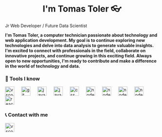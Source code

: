 <h1 align="center">I'm Tomas Toler 👓</h1>

<p><black>Jr Web Developer / Future Data Scientist</black></p>

<!-- imagen introductoria -->

<!-- Breve descripción de mi persona [pasar a linkedin] -->

**I'm Tomas Toler, a computer technician passionate about technology and web application development. My goal is to continue exploring new technologies and delve into data analysis to generate valuable insights. I'm excited to connect with professionals in the field, collaborate on innovative projects, and continue growing in this exciting field. Always open to new opportunities, I'm ready to contribute and make a difference in the world of technology and data.**

<!-- tecnologias que manejo -->

### 🧰 Tools I know

<img align="left" alt="vscode" width="30px" style="padding-right:20px;" src="https://cdn.jsdelivr.net/gh/devicons/devicon@latest/icons/vscode/vscode-original.svg" />
<img align="left" alt="git" width="30px" style="padding-right:20px;" src="https://cdn.jsdelivr.net/gh/devicons/devicon@latest/icons/git/git-original.svg" />
<img align="left" alt="javascript" width="30px" style="padding-right:20px;" src="https://cdn.jsdelivr.net/gh/devicons/devicon@latest/icons/javascript/javascript-original.svg" />
<img align="left" alt="javascript" width="30px" style="padding-right:20px;" src="https://cdn.jsdelivr.net/gh/devicons/devicon@latest/icons/typescript/typescript-original.svg" /> 
<img align="left" alt="css" width="30px" style="padding-right:20px;" src="https://cdn.jsdelivr.net/gh/devicons/devicon@latest/icons/css3/css3-original.svg" />
<img align="left" alt="nodejs" width="30px" style="padding-right:20px;" src="https://cdn.jsdelivr.net/gh/devicons/devicon@latest/icons/nodejs/nodejs-original-wordmark.svg" />
<img align="left" alt="nodejs" width="30px" style="padding-right:20px;" src="https://cdn.jsdelivr.net/gh/devicons/devicon@latest/icons/python/python-original.svg" />
<img align="left" alt="nodejs" width="30px" style="padding-right:20px;" src="https://cdn.jsdelivr.net/gh/devicons/devicon@latest/icons/postgresql/postgresql-original.svg" />
<img align="left" alt="nodejs" width="30px" style="padding-right:20px;" src="https://cdn.jsdelivr.net/gh/devicons/devicon@latest/icons/mysql/mysql-original-wordmark.svg" />
<img alt="react" width="30px" style="padding-right:20px;" src="https://cdn.jsdelivr.net/gh/devicons/devicon@latest/icons/react/react-original.svg" />



<!-- como contactarme -->
### 📞 Contact with me
[<img align="left" alt="vscode" width="30px" style="padding-right:20px;" src="https://cdn.jsdelivr.net/gh/devicons/devicon@latest/icons/linkedin/linkedin-original.svg" />](www.linkedin.com/in/tomastoler)
